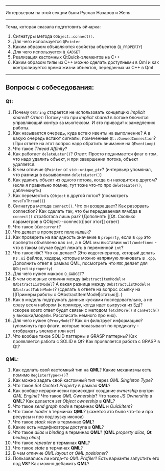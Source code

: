 
---
Интервьером на этой секции были Руслан Назаров и Женя.

---
Темы, которая сказала подготовить эйчарка:
1. Сигнатуры метода `QObject::connect()`.
2. Для чего используется `QPointer`
3. Каким образом объявляются свойства объектов (`Q_PROPERTY`)
4. Для чего используется `Q_GADGET`
5. Реализация кастомных QtQuick-элементов на С++ 
6. Каким образом типы из C++ можно сделать доступными в Qml и как контролируется время жизни объектов, переданных из С++ в Qml

---

## Вопросы с собеседования:
### Qt:
1. Почему `QString` старается не использовать концепцию _implicit shared_?
	   _Ответ:_ Потому что при _implicit shared_ в потоке блочится управляющий контур за мьютексом. И это приводит к замедлению работы.
2. Как называется очередь, куда встаю ивенты на выполнение? А в какую очередь встают сигналы, помеченные `Qt::QueuedConnection`?
	   (При ответе на этот вопрос надо обратить внимание на `QEventLoop`)
3. Что такое _Thread Affinity_?
4. Как работает `deleteLater()`?
	  _Ответ:_ Просто поднимается флаг о том, что надо удалить объект, и при завершении потока, объект удаляется.
5.  В чем отличие `QPointer` от `std::unique_ptr`?
	   (интервьер упомянал, что разница в вызываемом `deleteLater()`)
6. Как удалить объект из одного потока, когда он находится в другом?
	   (если я правильно помню, тут тоже что-то про `deleteLater()`, даблчекнуть)
7. Как переместить `QObject` в другой поток?
	   (посмотреть `moveToThread()`)
8. Сигнатура метода `connect()`. Что он возвращает? Как разорвать connection? Как сделать так, что бы передаваемая лямбда в `connect()` отработала лишь раз?
	  (Дополнять [[Qt. Сколько параметров в QObject--connect()|вот этот]] ответ)
9. Что такое `QConcurrent`?
10. Что делает в проперятх поле `MEMBER`?
11. Как проверить на валидность значение в `property`, если в `cpp` это проперти объявлено как `int`, а в QML мы выставим `null/undefined` - что в таком случае будет лежать в переменной `int`?
12. Что такое `MOC`? Что он делает?
		(Это кодогенератор, который делать из `.ui` файлов, хедеры, которые можно напрямую линковать в `.cpp`. Дополнить ответ в рамках QML, посмотреть что `MOC` делает для `QObject` и `property`)
13. Для чего нужен макрос `Q_GADGET`?
14. В чем основные отличия между `QAbstractItemModel` и `QAbstractListModel`? А какая разница между `QAbstractListModel` и `QAbstractTableModel`?
     (сделать в ответе на вопрос ссылку на [[Примеры работы с QAbstractItemModel|статью]]. )
15. Как в модель подгружать данные кусками последовательно, а не сразу всем набором (к примеру, когда идет выгрузка из Бд)?
		 (скорее всего ответ будет связан с методом `fetchMore()` и `canFetch()` у вьюшки/модели. Рассписать немного про них).
16. Для чего нужен `QProxyModel`? Как он фильтрует информацию?
		 (упомянуть про флаги, которые показывают по предикату - отображать элемент или нет)
17. Что вообще такое SOLID паттерны и GRASP паттерны? Как проявляется работа с SOLID в Qt? Как проявляется работа с GRASP в Qt?
### QML:
1. Как сделать свой кастомный тип на **QML**? Какие механизмы есть помимо `RegisterType<>()`?
2. Как можно задать свой кастомный тип через _QML Singleton Type_?
3. Что такое _Set Context Property_ в рамках **QML**?
4. Как вообще иерархически происходит создание _ownership_ внутри _QML Engine_? Что такое _QML Ownership_? Что такое _JS Ownership_ в **QML**? Как делается _set Object ownership_ в **QML**?
5. Что такое _send graph node_ в терминах **QML** и _QuickItem_?
6. Что такое _loader_ в терминах **QML**? 
	   (кажется это было что-то и про ресурсы и про подгрузку иконок)
7. Что такое _stack view_ в терминах **QML**? 
8. Какие есть модификаторы доступа в **QML**? 
9. Что такое _alias_ и _binding_ в терминах **QML**? (**QML** _property alias_, **Qt** _binding alias_)
10. Что такое _repeater_ в терминах **QML**?
11. Что такое _state_ в терминах **QML**?
12. В чем отличие _QML layout_ от _QML positioner_?
13. Пользовались ли когда-то _QML Profiler_? Есть варианты запустить его под **VS**? Как можно дебажить **QML**?